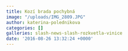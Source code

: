 ```yaml
---
title: Kozí brada pochybná
image: "/uploads/IMG_2809.JPG"
author: katerina-polednikova
categories: []
galleries: slash-news-slash-rozkvetla-vinice
date: '2016-08-26 13:32:24 +0000'
---
```

